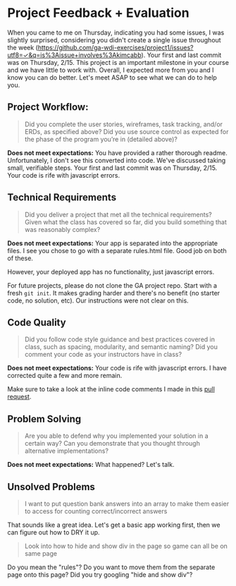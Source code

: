 # Project Feedback + Evaluation

When you came to me on Thursday, indicating you had some issues, I was slightly surprised, considering you didn't create a single issue throughout the week (https://github.com/ga-wdi-exercises/project1/issues?utf8=✓&q=is%3Aissue+involves%3Akimcabb).  Your first and last commit was on Thursday, 2/15.  This project is an important milestone in your course and we have little to work with.  Overall, I expected more from you and I know you can do better.  Let's meet ASAP to see what we can do to help you.


## Project Workflow:

>Did you complete the user stories, wireframes, task tracking, and/or ERDs, as specified above? Did you use source control as expected for the phase of the program you’re in (detailed above)?


**Does not meet expectations:**
You have provided a rather thorough readme.  Unfortunately, I don't see this converted into code.  We've discussed taking small, verifiable steps.  Your first and last commit was on Thursday, 2/15.  Your code is rife with javascript errors.

## Technical Requirements

>Did you deliver a project that met all the technical requirements? Given what the class has covered so far, did you build something that was reasonably complex?

**Does not meet expectations:**
Your app is separated into the appropriate files.  I see you chose to go with a separate rules.html file.  Good job on both of these.

However, your deployed app has no functionality, just javascript errors.

For future projects, please do not clone the GA project repo.  Start with a fresh `git init`.  It makes grading harder and there's no benefit (no starter code, no solution, etc).  Our instructions were not clear on this.

## Code Quality

>Did you follow code style guidance and best practices covered in class, such as spacing, modularity, and semantic naming? Did you comment your code as your instructors have in class?

**Does not meet expectations:**
Your code is rife with javascript errors.  I have corrected quite a few and more remain.

Make sure to take a look at the inline code comments I made in this [pull request](https://github.com/kimcabb/project1/pull/1).

## Problem Solving

> Are you able to defend why you implemented your solution in a certain way? Can you demonstrate that you thought through alternative implementations?

**Does not meet expectations:**
What happened?  Let's talk.

## Unsolved Problems

> I want to put question bank answers into an array to make them easier to access for counting correct/incorrect answers

That sounds like a great idea.  Let's get a basic app working first, then we can figure out how to DRY it up.

> Look into how to hide and show div in the page so game can all be on same page

Do you mean the "rules"?  Do you want to move them from the separate page onto this page?  Did you try googling "hide and show div"?
